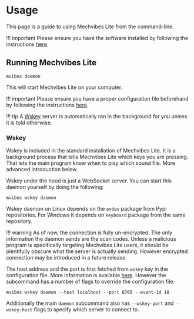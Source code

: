 # Usage
This page is a guide to using Mechvibes Lite from the command-line. 

!!! important 
    Please ensure you have the software installed by following the
    instructions [here](/#installation).

## Running Mechvibes Lite
```shell
mvibes daemon
```
This will start Mechvibes Lite on your computer.

!!! important 
    Please ensure you have a proper configuration file beforehand by
    following the instructions [here](#configuration).

!!! tip 
    A [Wskey](#wskey) server is automatically ran in the background for you unless it
    is told otherwise.

### Wskey
Wskey is included in the standard installation of Mechvibes Lite. It is a
background process that tells Mechvibes Lite which keys you are pressing. That
lets the main program know when to play which sound file. More advanced
introduction below.

Wskey under the hood is just a WebSocket server. You can start this daemon
yourself by doing the following:

```shell
mvibes wskey daemon
```

Wskey daemon on Linux depends on the `evdev` package from Pypi repositories. For
Windows it depends on `keyboard` package from the same repository.

!!! warning
    As of now, the connection is fully un-encrypted. The only information
    the daemon sends are the scan codes. Unless a malicious program is
    specifically targeting Mechvibes Lite users, it should be plentifully
    obscure what the server is actually sending. However encrypted connection
    may be introduced in a future release.

The host address and the port is first fetched from `wskey` key in the
configuration file. More information is available [here](#configuration).
However the subcommand has a number of flags to override the configuration file:

```shell
mvibes wskey daemon --host localhost --port 8765 --event-id 18
```

Additionally the main `daemon` subcommand also has `--wskey-port` and
`--wskey-host` flags to specify which server to connect to.
